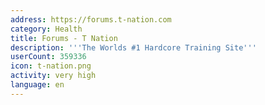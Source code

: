```yaml
---
address: https://forums.t-nation.com
category: Health
title: Forums - T Nation
description: '''The Worlds #1 Hardcore Training Site'''
userCount: 359336
icon: t-nation.png
activity: very high
language: en
---
```

